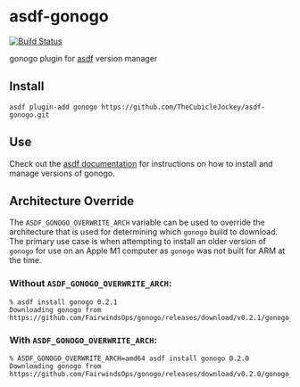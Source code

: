 # asdf-gonogo

[![Build Status](https://travis-ci.org/TheCubicleJockey/asdf-gonogo.svg?branch=master)](https://travis-ci.org/TheCubicleJockey/asdf-gonogo)

gonogo plugin for [asdf](https://github.com/asdf-vm/asdf) version manager

## Install

```
asdf plugin-add gonogo https://github.com/TheCubicleJockey/asdf-gonogo.git
```

## Use

Check out the [asdf documentation](https://asdf-vm.com/#/core-manage-versions?id=install-version) for instructions on how to install and manage versions of gonogo.

## Architecture Override
The `ASDF_GONOGO_OVERWRITE_ARCH` variable can be used to override the architecture that is used for determining which `gonogo` build to download. The primary use case is when attempting to install an older version of `gonogo` for use on an Apple M1 computer as `gonogo` was not built for ARM at the time.

### Without `ASDF_GONOGO_OVERWRITE_ARCH`:

```
% asdf install gonogo 0.2.1
Downloading gonogo from https://github.com/FairwindsOps/gonogo/releases/download/v0.2.1/gonogo_0.2.1_darwin_amd64.tar.gz
```

### With `ASDF_GONOGO_OVERWRITE_ARCH`:

```
% ASDF_GONOGO_OVERWRITE_ARCH=amd64 asdf install gonogo 0.2.0
Downloading gonogo from https://github.com/FairwindsOps/gonogo/releases/download/v0.2.0/gonogo_0.2.0_darwin_amd64.tar.gz
```

